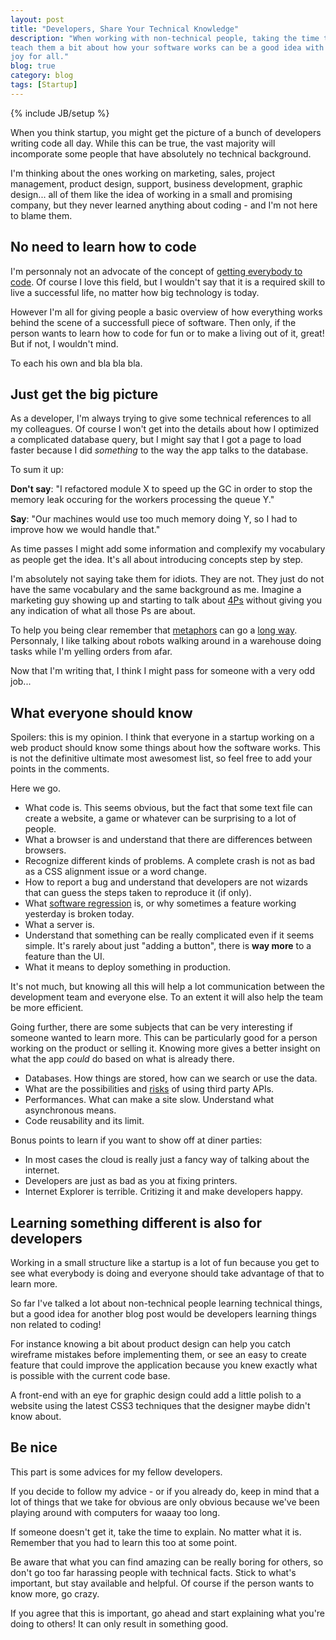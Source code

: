 ```yaml
---
layout: post
title: "Developers, Share Your Technical Knowledge"
description: "When working with non-technical people, taking the time to
teach them a bit about how your software works can be a good idea with
joy for all."
blog: true
category: blog
tags: [Startup]
---
```


{% include JB/setup %}

When you think startup, you might get the picture of a bunch of
developers writing code all day. While this can be true, the vast
majority will incomporate some people that have absolutely no technical
background.

I'm thinking about the ones working on marketing, sales, project management, product design,
support, business development, graphic design... all of them like the
idea of working in a small and promising company, but they never learned
anything about coding - and I'm not here to blame them.


## No need to learn how to code

I'm personnaly not an advocate of the concept of [getting everybody to code](http://www.codeyear.com/).
Of course I love this field, but I wouldn't say that it is a
required skill to live a successful life, no matter how big technology is today.

However I'm all for giving people a basic overview of how everything
works behind the scene of a successfull piece of software. Then only, if the
person wants to learn how to code for fun or to make a living out of it,
great! But if not, I wouldn't mind.

To each his own and bla bla bla.


## Just get the big picture

As a developer, I'm always trying to give some technical references
to all my colleagues. Of course I won't get into
the details about how I optimized a complicated database query, but I
might say that I got a page to load faster because I did _something_ to
the way the app talks to the database.

To sum it up:

**Don't say**: "I refactored module X to speed up the GC in order to stop the memory
leak occuring for the workers processing the queue Y."

**Say**: "Our machines would use too much memory doing Y, so I had to improve how we
would handle that."

As time passes I might add some information and complexify my
vocabulary as people get the idea. It's all about introducing concepts
step by step.

I'm absolutely not saying take them for idiots. They are not. They just
do not have the same vocabulary and the same background as me. Imagine a
marketing guy showing up and starting to talk about [4Ps](http://en.wikipedia.org/wiki/Marketing_mix)
without giving you any indication of what all those Ps are about.

To help you being clear remember that [metaphors](http://programmers.stackexchange.com/questions/2410/whats-a-good-programming-metaphor)
can go a [long way](http://xenia.media.mit.edu/~mt/thesis/mt-thesis-2.2.html).
Personnaly, I like talking about robots walking around in a warehouse doing tasks while
I'm yelling orders from afar.

Now that I'm writing that, I think I might pass for someone with a very odd job...

## What everyone should know

Spoilers: this is my opinion. I think that everyone in a startup working
on a web product should know some things about how the software works.
This is not the definitive ultimate most awesomest list,
so feel free to add your points in the comments.

Here we go.

- What code is. This seems obvious, but the fact that some text file can
  create a website, a game or whatever can be surprising to a lot of
  people.
- What a browser is and understand that there are differences between
  browsers.
- Recognize different kinds of problems. A complete crash is not as bad as
  a CSS alignment issue or a word change.
- How to report a bug and understand that developers are not wizards that can
  guess the steps taken to reproduce it (if only).
- What [software regression](http://en.wikipedia.org/wiki/Software_regression) is,
  or why sometimes a feature working yesterday is broken today.
- What a server is.
- Understand that something can be really complicated even if it seems
  simple. It's rarely about just "adding a button", there is **way more** to
  a feature than the UI.
- What it means to deploy something in production.

It's not much, but knowing all this will help a lot communication between the development
team and everyone else. To an extent it will also help the team be more
efficient.

Going further, there are some subjects that can be very interesting if
someone wanted to learn more. This can be particularly good for a person
working on the product or selling it. Knowing more gives a better insight on what
the app _could_ do based on what is already there.

- Databases. How things are stored, how can we search or use the data.
- What are the possibilities and [risks](/blog/2012/09/24/working-with-apis-facebook/)
  of using third party APIs.
- Performances. What can make a site slow. Understand what asynchronous means.
- Code reusability and its limit.

Bonus points to learn if you want to show off at diner parties:

- In most cases the cloud is really just a fancy way of talking about the internet.
- Developers are just as bad as you at fixing printers.
- Internet Explorer is terrible. Critizing it and make developers happy.

## Learning something different is also for developers

Working in a small structure like a startup is a lot of fun because you
get to see what everybody is doing and everyone should take advantage of
that to learn more.

So far I've talked a lot about non-technical people learning technical things,
but a good idea for another blog post would be developers learning things
non related to coding!

For instance knowing a bit about product design can help you
catch wireframe mistakes before implementing them, or see an easy to
create feature that could improve the application because you knew exactly what
is possible with the current code base.

A front-end with an eye for graphic design could add a little polish to
a website using the latest CSS3 techniques that the designer maybe
didn't know about.

## Be nice

This part is some advices for my fellow developers.

If you decide to follow my advice - or if you already do,
keep in mind that a lot of things that we take for obvious are only
obvious because we've been playing around with computers for waaay too
long.

If someone doesn't get it, take the time to explain. No matter what it
is. Remember that you had to learn this too at some point.

Be aware that what you can find amazing can
be really boring for others, so don't go too far harassing people with technical facts.
Stick to what's important, but stay available and helpful.
Of course if the person wants to know more, go crazy.

If you agree that this is important, go ahead and start explaining what you're doing to others!
It can only result in something good.

